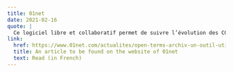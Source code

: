 ```yaml
---
title: 01net
date: 2021-02-16
quote: | 
  Ce logiciel libre et collaboratif permet de suivre l’évolution des CGU pour examiner si elles ont changé depuis votre inscription et si elles sont en conformité avec la loi.
link: 
  href: https://www.01net.com/actualites/open-terms-archiv-un-outil-utile-pour-verifier-les-conditions-d-utilisation-des-grandes-plates-formes-2035029.html
  title: An article to be found on the website of 01net
  text: Read (in French)
---
```

